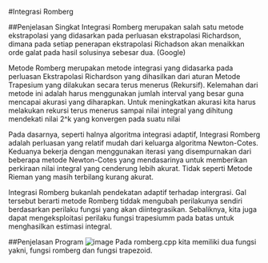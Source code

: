 #Integrasi Romberg

##Penjelasan Singkat
Integrasi Romberg merupakan salah satu metode ekstrapolasi yang didasarkan pada perluasan ekstrapolasi Richardson, dimana pada setiap penerapan ekstrapolasi Richadson akan menaikkan orde galat pada hasil solusinya sebesar dua. (Google)

Metode Romberg merupakan metode integrasi yang didasarka pada perluasan Ekstrapolasi  Richardson yang dihasilkan dari aturan Metode Trapesium yang dilakukan secara terus menerus (Rekursif). Kelemahan dari metode ini adalah harus menggunakan jumlah interval yang besar guna mencapai akurasi yang diharapkan. Untuk meningkatkan akurasi kita harus melakukan rekursi terus menerus sampai nilai integral yang dihitung mendekati nilai 2^k yang konvergen pada suatu nilai

Pada dasarnya, seperti halnya algoritma integrasi adaptif, Integrasi Romberg adalah perluasan yang relatif mudah dari keluarga algoritma Newton-Cotes. Keduanya bekerja dengan menggunakan iterasi yang disempurnakan dari beberapa metode Newton-Cotes yang mendasarinya untuk memberikan perkiraan nilai integral yang cenderung lebih akurat. Tidak seperti Metode Rieman yang masih terbilang kurang akurat.

Integrasi Romberg bukanlah pendekatan adaptif terhadap intergrasi. Gal tersebut berarti metode Romberg tiddak mengubah perilakunya sendiri berdasarkan perilaku fungsi yang akan diintegrasikan. Sebaliknya, kita juga dapat mengeksploitasi perilaku fungsi trapesiumm pada batas untuk menghasilkan estimasi integral.

##Penjelasan Program
![image](https://user-images.githubusercontent.com/65074635/209343946-7b263b4f-a4f1-4ea0-8a8b-37b235a16bea.png)
Pada romberg.cpp kita memiliki dua fungsi yakni, fungsi romberg dan fungsi trapezoid.

